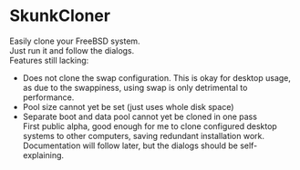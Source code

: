 # SkunkCloner
Easily clone your FreeBSD system.<br>
Just run it and follow the dialogs.<br>
Features still lacking:<br>
- Does not clone the swap configuration. This is okay for desktop usage, as due to the swappiness, using swap is only detrimental to performance.<br>
- Pool size cannot yet be set (just uses whole disk space)<br>
- Separate boot and data pool cannot yet be cloned in one pass<br>
First public alpha, good enough for me to clone configured desktop systems to other computers, saving redundant installation work.<br>
Documentation will follow later, but the dialogs should be self-explaining.<br>
